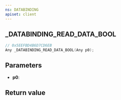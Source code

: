 ```yaml
---
ns: DATABINDING
apiset: client
---
```

## _DATABINDING_READ_DATA_BOOL

```c
// 0x5EEFBD4B6D7CD6EB
Any _DATABINDING_READ_DATA_BOOL(Any p0);
```


## Parameters
* **p0**:

## Return value

